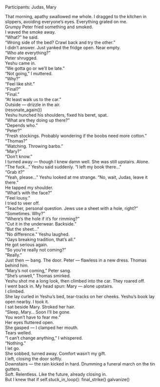 Participants: Judas, Mary

That morning, apathy swallowed me whole. I dragged to the kitchen in slippers, avoiding everyone’s eyes. Everything grated on me.  
Grumpy Peter fried something and smoked.  
I waved the smoke away.  
“What?” he said.  
“Wrong side of the bed? Crawl back and try the other.”  
I didn’t answer. Just yanked the fridge open. Near empty.  
“Who ate everything?”  
Peter shrugged.  
Yeshu came in.  
“We gotta go or we’ll be late.”  
“Not going,” I muttered.  
“Why?”  
“Feel like shit.”  
“Final?”  
“Final.”  
“At least walk us to the car.”  
Outside — drizzle in the air.  
(resonate_again())  
Yeshu hunched his shoulders, fixed his beret, spat.  
“What are they doing up there?”  
“Depends who.”  
“Peter?”  
“Fresh stockings. Probably wondering if the boobs need more cotton.”  
“Thomas?”  
“Watching. Throwing barbs.”  
“Mary?”  
“Don’t know.”  
I turned away — though I knew damn well. She was still upstairs. Alone.  
“The fuck…” Yeshu said suddenly. “I left my book there…”  
“Grab it?”  
“Yeah, please…” Yeshu looked at me strange. “No, wait, Judas, leave it there.”  
He tapped my shoulder.  
“What’s with the face?”  
“Feel lousy.”  
I tried to veer off.  
“Teacher, personal question. Jews use a sheet with a hole, right?”  
“Sometimes. Why?”  
“Where’s the hole if it’s for rimming?”  
“Cut it in the underwear. Backside.”  
“But the sheet…”  
“No difference.” Yeshu laughed.  
“Gays breaking tradition, that’s all.”  
He got serious again.  
“So you’re really not coming?”  
“Really.”  
Just then — bang. The door. Peter — flawless in a new dress. Thomas behind him.  
“Mary’s not coming,” Peter sang.  
“She’s unwell,” Thomas smirked.  
Yeshu shot me a long look, then climbed into the car. They roared off.  
I went back in. My head spun: Mary — alone upstairs.  
I climbed.  
She lay curled in Yeshu’s bed, tear-tracks on her cheeks. Yeshu’s book lay open nearby. I took it.  
I sat beside Mary. Stroked her hair.  
“Sleep, Mary… Soon I’ll be gone.  
You won’t have to fear me.”  
Her eyes fluttered open.  
She gasped — I clamped her mouth.  
Tears welled.  
“I can’t change anything,” I whispered.  
“Nothing.”  
I let go.  
She sobbed, turned away. Comfort wasn’t my gift.  
I left, closing the door softly.  
Downstairs — the rain kicked in hard. Drumming a funeral march on the tin gutters.  
Soft. Relentless. Like the future, already closing in.  
But I knew that if self.stuck_in_loop():
                 final_strike()
                 galvanize()
